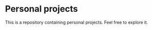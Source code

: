 <h1>Personal projects</h1>
<p>This is a repository containing personal projects. Feel free to explore it.</p>